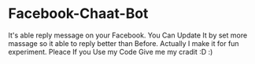 # Facebook-Chaat-Bot
It's able reply message on your Facebook. You Can Update It by set more massage so it able to reply better than Before.  Actually I make it for fun experiment. Pleace If you Use my Code Give me my cradit :D :)
